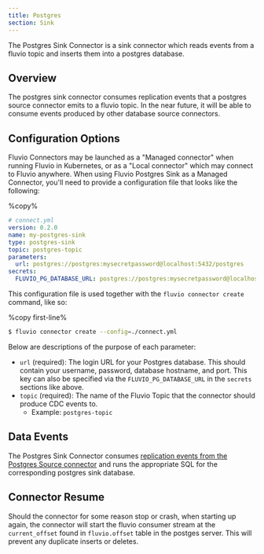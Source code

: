 ```yaml
---
title: Postgres
section: Sink
---
```


The Postgres Sink Connector is a sink connector which reads events from a
fluvio topic and inserts them into a postgres database.

## Overview

The postgres sink connector consumes replication events that a postgres
source connector emits to a fluvio topic. In the near future, it will be able
to consume events produced by other database source connectors.


## Configuration Options

Fluvio Connectors may be launched as a "Managed connector" when running Fluvio
in Kubernetes, or as a "Local connector" which may connect to Fluvio anywhere.
When using Fluvio Postgres Sink as a Managed Connector, you'll need to provide a
configuration file that looks like the following:

%copy%
```yaml
# connect.yml
version: 0.2.0
name: my-postgres-sink
type: postgres-sink
topic: postgres-topic
parameters:
  url: postgres://postgres:mysecretpassword@localhost:5432/postgres
secrets:
  FLUVIO_PG_DATABASE_URL: postgres://postgres:mysecretpassword@localhost:5432/postgres
```

This configuration file is used together with the `fluvio connector create` command, like so:

%copy first-line%
```bash
$ fluvio connector create --config=./connect.yml
```

Below are descriptions of the purpose of each parameter:

- `url` (required): The login URL for your Postgres database. This should contain
  your username, password, database hostname, and port. This key can also be specified
 via the `FLUVIO_PG_DATABASE_URL` in the `secrets` sections like above.
- `topic` (required): The name of the Fluvio Topic that the connector should
  produce CDC events to.
  - Example: `postgres-topic`

## Data Events

The Postgres Sink Connector consumes [replication events from the Postgres
Source connector](/connectors/sources/postgresql/#data-events) and runs the
appropriate SQL for the corresponding postgres sink database.

## Connector Resume

Should the connector for some reason stop or crash, when starting up again, the
connector will start the fluvio consumer stream at the `current_offset` found
in `fluvio.offset` table in the postges server. This will prevent any duplicate
inserts or deletes.
